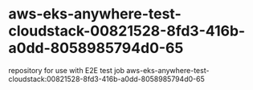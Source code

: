 # aws-eks-anywhere-test-cloudstack-00821528-8fd3-416b-a0dd-8058985794d0-65
repository for use with E2E test job aws-eks-anywhere-test-cloudstack:00821528-8fd3-416b-a0dd-8058985794d0-65
